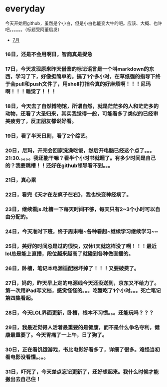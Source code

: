 # everyday
今天开始用github，虽然是个小白，但是小白也能变大牛的吧。应该、大概、也许吧。。。。。。（标题受阿董启发）
* [7月](#July)



### 16日，还是不会用啊日，智商真是捉急
### 17日，今天发现原来昨天借鉴的标记语言是一个叫markdown的东西，学习了下，好像挺简单的。搞了1个多小时，在草纸强的指导下终于会pull和push文件了，用shell打指令真的好麻烦啊！！！尼玛啊！！！睡觉了！！！
### 18日，今天去了自然博物馆，所谓自然，就是茫茫多的人和茫茫多的动物，还看了大圣归来，其实我觉得一般，可能看多了类似的已经审美疲劳了，反正朋友都说好看。
### 19日，看了半天日剧，看了2个综艺。
### 20日，尼玛，开完会回家洗澡吃饭，然后开电脑已经这个点了。。。21:30.。。。。我还能干嘛？看半个小时书就睡了。有多少时间是自己的？我要跳槽！！还好在github领导看不到。。。
### 21日，真心累
### 22日，看完《天才在左疯子在右》，我也快变神经病了。
### 23日，继续看js.吐槽一下每天时间不够，每天只有2~3个小时可以自由分配的。
### 24日，今天准时下班，终于周末啦~~~各种看起~~~继续学习继续学习~~
### 25日，美好的时间总是过的很快，双休1天就这样没了啊！！！最近lol总是能上直播，段位越来越高了就碰到各种做直播的。
### 26日，卧槽，笔记本电源适配器坏掉了！！！又要破费了。
### 27日，妈的，昨天早上定的电源线今天还没送到，京东又不给力了。第一次用iPad写文档，感觉怪怪的。。。吃蟹吃了1个小时。。。死亡笔记第四集看起。
### 28日，今天LOL界面更新，卧槽，根本不习惯。。。还能玩吗？？？
### 29日，我最近觉得人活着最重要的是健康，而不是什么争名夺利，健康最重要了。今天胃痛了一上午，日了狗了。
### 30日，正在看饥饿游戏，书比电影好看多了，详细了很多。难怪当初看电影没看懂。。。。
### 31日，吓死了，今天差点忘记更新了，还好想起来。我什么时候才能搬出去自己住！
